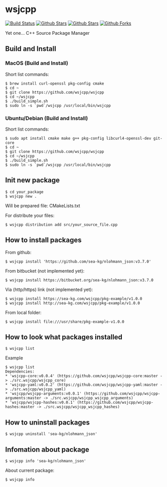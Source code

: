 # wsjcpp

[![Build Status](https://api.travis-ci.org/wsjcpp/wsjcpp.svg?branch=master)](https://travis-ci.org/wsjcpp/wsjcpp) [![Github Stars](https://img.shields.io/github/stars/wsjcpp/wsjcpp.svg?label=github%20%E2%98%85)](https://github.com/wsjcpp/wsjcpp) [![Github Stars](https://img.shields.io/github/contributors/wsjcpp/wsjcpp.svg)](https://github.com/wsjcpp/wsjcpp) [![Github Forks](https://img.shields.io/github/forks/wsjcpp/wsjcpp.svg?label=github%20forks)](https://github.com/wsjcpp/wsjcpp/network/members)

Yet one... C++ Source Package Manager

## Build and Install

### MacOS (Build and Install)

Short list commands:
```
$ brew install curl-openssl pkg-config cmake
$ cd ~
$ git clone https://github.com/wsjcpp/wsjcpp
$ cd ~/wsjcpp
$ ./build_simple.sh
$ sudo ln -s `pwd`/wsjcpp /usr/local/bin/wsjcpp
```

### Ubuntu/Debian (Build and Install)

Short list commands:
```
$ sudo apt install cmake make g++ pkg-config libcurl4-openssl-dev git-core
$ cd ~
$ git clone https://github.com/wsjcpp/wsjcpp
$ cd ~/wsjcpp
$ ./build_simple.sh
$ sudo ln -s `pwd`/wsjcpp /usr/local/bin/wsjcpp
```

## Init new package

```
$ cd your_package
$ wsjcpp new .
```

Will be prepared file: CMakeLists.txt

For distribute your files:

```
$ wsjcpp distribution add src/your_source_file.cpp
```

## How to install packages

From github:

```
$ wsjcpp install 'https://github.com/sea-kg/nlohmann_json:v3.7.0'
```

From bitbucket (not implemented yet):
```
$ wsjcpp install https://bitbucket.org/sea-kg/nlohmann_json:v3.7.0
```

Via (http/https) link (not implemented yet):
```
$ wsjcpp install https://sea-kg.com/wsjcpp/pkg-example/v1.0.0
$ wsjcpp install http://sea-kg.com/wsjcpp/pkg-example/v1.0.0
```

From local folder:
```
$ wsjcpp install file:///usr/share/pkg-example-v1.0.0
```

## How to look what packages installed

`$ wsjcpp list`

Example
```
$ wsjcpp list
Dependencies: 
* 'wsjcpp-core:v0.0.4' (https://github.com/wsjcpp/wsjcpp-core:master -> ./src.wsjcpp/wsjcpp_core)
* 'wsjcpp-yaml:v0.0.2' (https://github.com/wsjcpp/wsjcpp-yaml:master -> ./src.wsjcpp/wsjcpp_yaml)
* 'wsjcpp/wsjcpp-arguments:v0.0.1' (https://github.com/wsjcpp/wsjcpp-arguments:master -> ./src.wsjcpp/wsjcpp_wsjcpp_arguments)
* 'wsjcpp/wsjcpp-hashes:v0.0.1' (https://github.com/wsjcpp/wsjcpp-hashes:master -> ./src.wsjcpp/wsjcpp_wsjcpp_hashes)
```

## How to uninstall packages

```
$ wsjcpp uninstall 'sea-kg/nlohmann_json'
```

## Infomation about package 

```
$ wsjcpp info 'sea-kg/nlohmann_json'
```

About current package:

```
$ wsjcpp info
```
